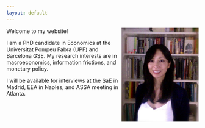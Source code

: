 ```yaml
---
layout: default
---
```

<head>
  <title>Jenny Chan PhD Candidate UPF</title>
  <meta  name="Description"   content="Jenny Chan economics UPF PhD Candidate">
</head>

<p align="center">
  <img width="40%" height="40%" src="/assets/Final_1_mod4.jpg" align="right">
</p>

Welcome to my website!

I am a PhD candidate in Economics at the Universitat Pompeu Fabra (UPF) and Barcelona GSE. My research interests are in macroeconomics, information frictions, and monetary policy.

I will be available for interviews at the SaE in Madrid, EEA in Naples, and ASSA meeting in Atlanta.

<!--Here's how you link to a [webpage in your site](/teaching/), and
here's a link to an [external site](https://www.google.com)

**Upcoming Presentations**

My CV is available [here](https://www.dropbox.com/s/isg6wnh2tpoqafm/ChanJ_BriefCV.pdf?dl=0)
-->
